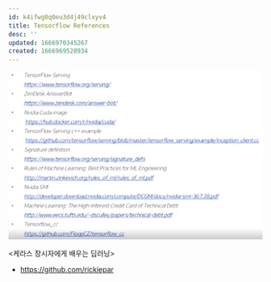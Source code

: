 ```yaml
---
id: k4ifwg0q0eu3d4j49clxyv4
title: Tensorflow References
desc: ''
updated: 1666970345267
created: 1666969528934
---
```


![](/assets/images/tensorflow_references.png)

<케라스 창시자에게 배우는 딥러닝>
- https://github.com/rickiepar